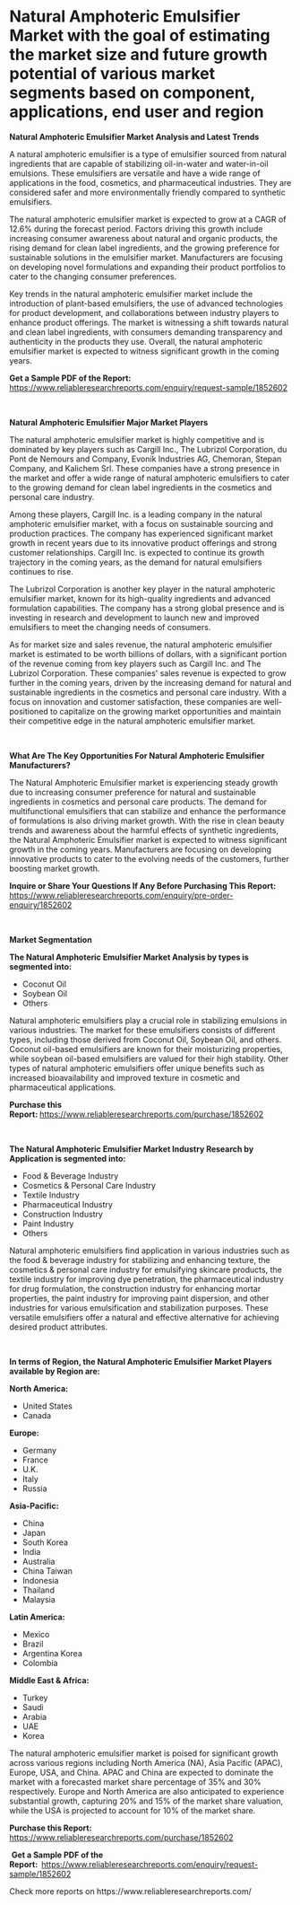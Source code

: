 <p><h1>Natural Amphoteric Emulsifier Market with the goal of estimating the market size and future growth potential of various market segments based on component, applications, end user and region</h1></p><p><strong>Natural Amphoteric Emulsifier Market Analysis and Latest Trends</strong></p>
<p><p>A natural amphoteric emulsifier is a type of emulsifier sourced from natural ingredients that are capable of stabilizing oil-in-water and water-in-oil emulsions. These emulsifiers are versatile and have a wide range of applications in the food, cosmetics, and pharmaceutical industries. They are considered safer and more environmentally friendly compared to synthetic emulsifiers.</p><p>The natural amphoteric emulsifier market is expected to grow at a CAGR of 12.6% during the forecast period. Factors driving this growth include increasing consumer awareness about natural and organic products, the rising demand for clean label ingredients, and the growing preference for sustainable solutions in the emulsifier market. Manufacturers are focusing on developing novel formulations and expanding their product portfolios to cater to the changing consumer preferences.</p><p>Key trends in the natural amphoteric emulsifier market include the introduction of plant-based emulsifiers, the use of advanced technologies for product development, and collaborations between industry players to enhance product offerings. The market is witnessing a shift towards natural and clean label ingredients, with consumers demanding transparency and authenticity in the products they use. Overall, the natural amphoteric emulsifier market is expected to witness significant growth in the coming years.</p></p>
<p><strong>Get a Sample PDF of the Report:&nbsp;</strong> <a href="https://www.reliableresearchreports.com/enquiry/request-sample/1852602">https://www.reliableresearchreports.com/enquiry/request-sample/1852602</a></p>
<p>&nbsp;</p>
<p><strong>Natural Amphoteric Emulsifier Major Market Players</strong></p>
<p><p>The natural amphoteric emulsifier market is highly competitive and is dominated by key players such as Cargill Inc., The Lubrizol Corporation, du Pont de Nemours and Company, Evonik Industries AG, Chemoran, Stepan Company, and Kalichem Srl. These companies have a strong presence in the market and offer a wide range of natural amphoteric emulsifiers to cater to the growing demand for clean label ingredients in the cosmetics and personal care industry.</p><p>Among these players, Cargill Inc. is a leading company in the natural amphoteric emulsifier market, with a focus on sustainable sourcing and production practices. The company has experienced significant market growth in recent years due to its innovative product offerings and strong customer relationships. Cargill Inc. is expected to continue its growth trajectory in the coming years, as the demand for natural emulsifiers continues to rise.</p><p>The Lubrizol Corporation is another key player in the natural amphoteric emulsifier market, known for its high-quality ingredients and advanced formulation capabilities. The company has a strong global presence and is investing in research and development to launch new and improved emulsifiers to meet the changing needs of consumers.</p><p>As for market size and sales revenue, the natural amphoteric emulsifier market is estimated to be worth billions of dollars, with a significant portion of the revenue coming from key players such as Cargill Inc. and The Lubrizol Corporation. These companies' sales revenue is expected to grow further in the coming years, driven by the increasing demand for natural and sustainable ingredients in the cosmetics and personal care industry. With a focus on innovation and customer satisfaction, these companies are well-positioned to capitalize on the growing market opportunities and maintain their competitive edge in the natural amphoteric emulsifier market.</p></p>
<p>&nbsp;</p>
<p><strong>What Are The Key Opportunities For Natural Amphoteric Emulsifier Manufacturers?</strong></p>
<p><p>The Natural Amphoteric Emulsifier market is experiencing steady growth due to increasing consumer preference for natural and sustainable ingredients in cosmetics and personal care products. The demand for multifunctional emulsifiers that can stabilize and enhance the performance of formulations is also driving market growth. With the rise in clean beauty trends and awareness about the harmful effects of synthetic ingredients, the Natural Amphoteric Emulsifier market is expected to witness significant growth in the coming years. Manufacturers are focusing on developing innovative products to cater to the evolving needs of the customers, further boosting market growth.</p></p>
<p><strong>Inquire or Share Your Questions If Any Before Purchasing This Report:</strong> <a href="https://www.reliableresearchreports.com/enquiry/pre-order-enquiry/1852602">https://www.reliableresearchreports.com/enquiry/pre-order-enquiry/1852602</a></p>
<p>&nbsp;</p>
<p><strong>Market Segmentation</strong></p>
<p><strong>The Natural Amphoteric Emulsifier Market Analysis by types is segmented into:</strong></p>
<p><ul><li>Coconut Oil</li><li>Soybean Oil</li><li>Others</li></ul></p>
<p><p>Natural amphoteric emulsifiers play a crucial role in stabilizing emulsions in various industries. The market for these emulsifiers consists of different types, including those derived from Coconut Oil, Soybean Oil, and others. Coconut oil-based emulsifiers are known for their moisturizing properties, while soybean oil-based emulsifiers are valued for their high stability. Other types of natural amphoteric emulsifiers offer unique benefits such as increased bioavailability and improved texture in cosmetic and pharmaceutical applications.</p></p>
<p><strong>Purchase this Report:&nbsp;</strong><a href="https://www.reliableresearchreports.com/purchase/1852602">https://www.reliableresearchreports.com/purchase/1852602</a></p>
<p>&nbsp;</p>
<p><strong>The Natural Amphoteric Emulsifier Market Industry Research by Application is segmented into:</strong></p>
<p><ul><li>Food & Beverage Industry</li><li>Cosmetics & Personal Care Industry</li><li>Textile Industry</li><li>Pharmaceutical Industry</li><li>Construction Industry</li><li>Paint Industry</li><li>Others</li></ul></p>
<p><p>Natural amphoteric emulsifiers find application in various industries such as the food & beverage industry for stabilizing and enhancing texture, the cosmetics & personal care industry for emulsifying skincare products, the textile industry for improving dye penetration, the pharmaceutical industry for drug formulation, the construction industry for enhancing mortar properties, the paint industry for improving paint dispersion, and other industries for various emulsification and stabilization purposes. These versatile emulsifiers offer a natural and effective alternative for achieving desired product attributes.</p></p>
<p>&nbsp;</p>
<p><strong>In terms of Region, the Natural Amphoteric Emulsifier Market Players available by Region are:</strong></p>
<p>
    <p> <strong> North America: </strong>
        <ul>
            <li>United States</li>
            <li>Canada</li>
        </ul>
        </p> 
    <p> <strong> Europe: </strong>
        <ul>
            <li>Germany</li>
            <li>France</li>
            <li>U.K.</li>
            <li>Italy</li>
            <li>Russia</li>
        </ul>
        </p> 
    <p> <strong> Asia-Pacific: </strong>
        <ul>
            <li>China</li>
            <li>Japan</li>
            <li>South Korea</li>
            <li>India</li>
            <li>Australia</li>
            <li>China Taiwan</li>
            <li>Indonesia</li>
            <li>Thailand</li>
            <li>Malaysia</li>
        </ul>
        </p> 
    <p> <strong> Latin America: </strong>
        <ul>
            <li>Mexico</li>
            <li>Brazil</li>
            <li>Argentina Korea</li>
            <li>Colombia</li>
        </ul>
        </p> 
    <p> <strong> Middle East & Africa: </strong>
        <ul>
            <li>Turkey</li>
            <li>Saudi</li>
            <li>Arabia</li>
            <li>UAE</li>
            <li>Korea</li>
        </ul>
    </p>
    </p>
<p><p>The natural amphoteric emulsifier market is poised for significant growth across various regions including North America (NA), Asia Pacific (APAC), Europe, USA, and China. APAC and China are expected to dominate the market with a forecasted market share percentage of 35% and 30% respectively. Europe and North America are also anticipated to experience substantial growth, capturing 20% and 15% of the market share valuation, while the USA is projected to account for 10% of the market share.</p></p>
<p><strong>Purchase this Report: </strong><a href="https://www.reliableresearchreports.com/purchase/1852602">https://www.reliableresearchreports.com/purchase/1852602</a></p>
<p>&nbsp;<strong>Get a Sample PDF of the Report:&nbsp;&nbsp;</strong><a href="https://www.reliableresearchreports.com/enquiry/request-sample/1852602">https://www.reliableresearchreports.com/enquiry/request-sample/1852602</a></p>
<p><strong></strong></p>
<p>Check more reports on https://www.reliableresearchreports.com/</p>